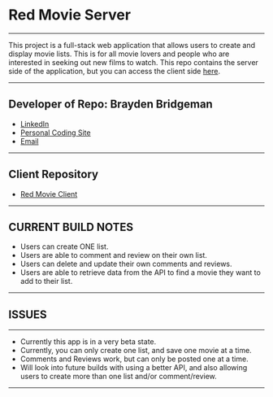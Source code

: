 # Red Movie Server
***
This project is a full-stack web application that allows users to create and display movie lists.
This is for all movie lovers and people who are interested in seeking out new films to watch.
This repo contains the server side of the application, but you can access the client side [here](https://github.com/BraydenBridgeman/RedBadgeClient).
***
## Developer of Repo: Brayden Bridgeman
* [LinkedIn](https://www.linkedin.com/in/brayden-bridgeman/)
* [Personal Coding Site](https://braydenbridgeman.github.io/)
* [Email](mailto:BraydenBridgeman@gmail.com)
***
## Client Repository
* [Red Movie Client](https://github.com/BraydenBridgeman/RedBadgeClient)
***
## CURRENT BUILD NOTES
- Users can create ONE list.
- Users are able to comment and review on their own list.
- Users can delete and update their own comments and reviews.
- Users are able to retrieve data from the API to find a movie they want to add to their list.
***
## ISSUES
***
- Currently this app is in a very beta state. 
- Currently, you can only create one list, and save one movie at a time.
- Comments and Reviews work, but can only be posted one at a time.
- Will look into future builds with using a better API, and also allowing users to create more than one list and/or comment/review.
***
